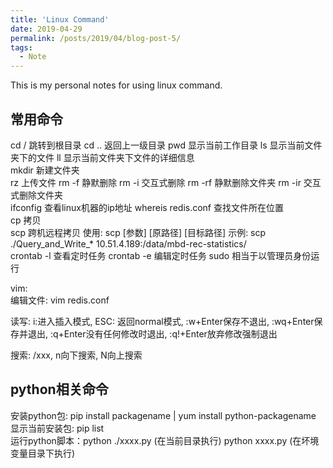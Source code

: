 ```yaml
---
title: 'Linux Command'
date: 2019-04-29
permalink: /posts/2019/04/blog-post-5/
tags:
  - Note
---
```


This is my personal notes for using linux command.


常用命令
------
cd / 跳转到根目录  cd .. 返回上一级目录  pwd 显示当前工作目录  ls 显示当前文件夹下的文件  ll 显示当前文件夹下文件的详细信息  
mkdir 新建文件夹  
rz 上传文件  rm -f 静默删除  rm -i 交互式删除  rm -rf 静默删除文件夹  rm -ir 交互式删除文件夹  
ifconfig 查看linux机器的ip地址  whereis redis.conf 查找文件所在位置  
cp 拷贝  
scp 跨机远程拷贝  使用: scp [参数] [原路径] [目标路径]  示例: scp ./Query_and_Write_* 10.51.4.189:/data/mbd-rec-statistics/   
crontab -l 查看定时任务 crontab -e 编辑定时任务 
sudo 相当于以管理员身份运行 

vim:  
编辑文件: vim redis.conf  

读写: i:进入插入模式, ESC: 返回normal模式, :w+Enter保存不退出, :wq+Enter保存并退出, :q+Enter没有任何修改时退出, :q!+Enter放弃修改强制退出  

搜索: /xxx, n向下搜索, N向上搜索

python相关命令
------
安装python包: pip install packagename | yum install python-packagename  
显示当前安装包: pip list  
运行python脚本：python ./xxxx.py (在当前目录执行)  python xxxx.py (在坏境变量目录下执行)  
